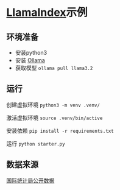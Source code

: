 # [LlamaIndex](https://docs.llamaindex.ai/en/stable/)示例

## 环境准备

- 安装python3
- 安装 [Ollama](https://ollama.com/)
- 获取模型 `ollama pull llama3.2`

## 运行

创建虚拟环境 	`python3 -m venv .venv/`

激活虚拟环境 `source .venv/bin/active`

安装依赖 `pip install -r requirements.txt`

运行 `python starter.py`


## 数据来源

[国际统计局公开数据](https://data.stats.gov.cn/easyquery.htm?cn=E0105)
